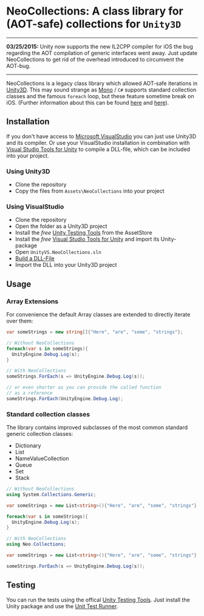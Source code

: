 # NeoCollections: A class library for (AOT-safe) collections for `Unity3D`

---

**03/25/2015:** Unity now supports the new IL2CPP compiler for iOS the bug regarding the AOT compilation of generic interfaces went away. Just update NeoCollections to get rid of the overhead introduced to circumvent the AOT-bug.

---

NeoCollections is a legacy class library which allowed AOT-safe iterations in [Unity3D](http://unity3d.com). This may sound strange as
[Mono](http://www.mono-project.com) / `C#` supports standard collection classes and the famous `foreach` loop, but
these feature sometime break on iOS. (Further information about this can be found [here](http://forum.unity3d.com/threads/system-string-doesnt-implement-interface-system-collections-ienumerator-crash.168019/)
and [here](http://www.makegamessa.com/discussion/1493/its-official-foreach-is-bad-in-unity/p1)).

## Installation

If you don't have access to [Microsoft VisualStudio](http://msdn.microsoft.com/de-de/vstudio) you can just use Unity3D and its compiler.
Or use your VisualStudio installation in combination with [Visual Studio Tools for Unity](http://unityvs.com) to compile a DLL-file, which
can be included into your project.

### Using Unity3D

* Clone the repository
* Copy the files from `Assets\NeoCollections` into your project

### Using VisualStudio

* Clone the repository
* Open the folder as a Unity3D project
* Install the *free* [Unity Testing Tools](https://www.assetstore.unity3d.com/#/content/13802) from the AssetStore
* Install the *free* [Visual Studio Tools for Unity](http://unityvs.com) and import its Unity-package
* Open `UnityVS.NeoCollections.sln`
* [Build a DLL-File](http://forum.unity3d.com/threads/video-tutorial-how-to-use-visual-studio-for-all-your-unity-development.120327)
* Import the DLL into your Unity3D project

## Usage

### Array Extensions

For convenience the default Array classes are extended to directly iterate over them:

```csharp
var someStrings = new string[]{"Here", "are", "some", "strings"};

// Without NeoCollections
foreach(var s in someStrings){
  UnityEngine.Debug.Log(s);
}

// With NeoCollections
someStrings.ForEach(s => UnityEngine.Debug.Log(s));

// or even shorter as you can provide the called function
// as a reference
someStrings.ForEach(UnityEngine.Debug.Log);
```

### Standard collection classes

The library contains improved subclasses of the most common standard generic collection classes:
* Dictionary
* List
* NameValueCollection
* Queue
* Set
* Stack

```csharp
// Without NeoCollections
using System.Collections.Generic;

var someStrings = new List<string>(){"Here", "are", "some", "strings"};

foreach(var s in someStrings){
  UnityEngine.Debug.Log(s);
}

// With NeoCollections
using Neo.Collections;

var someStrings = new List<string>(){"Here", "are", "some", "strings"};

someStrings.ForEach(s => UnityEngine.Debug.Log(s));
```

## Testing

You can run the tests using the offical [Unity Testing Tools](https://www.assetstore.unity3d.com/#/content/13802). Just install the Unity package and use the [Unit Test Runner](http://www.tallior.com/introduction-to-unity-test-tools/).
